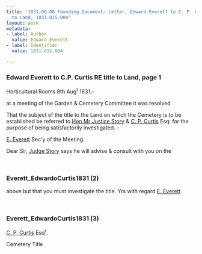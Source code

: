 ```yaml
---
title: '1831-08-08 Founding Document: Letter, Edward Everett to C. P. Curtis RE: Title
  to Land, 1831.015.004'
layout: work
metadata:
- label: Author
  value: Edward Everett
- label: Identifier
  value: 1831.015.004

---
```

<div class="pages">
<div id="page-1218007">
<h3><a name="page-1218007">Edward Everett to C.P. Curtis RE title to Land, page 1</a></h3>
<div class="page-content">
<p>Horticultural Rooms<span class='line-break'> </span><date when='1831-09-08'>8th Aug<sup>t</sup> 1831</date>.-</p>
<p>at a meeting of the Garden &amp; Cemetery<span class='line-break'> </span>Committee it was resolved</p>
<p>That the subject of the title to <span class='line-break'> </span>the Land on which the Cemetery is to<span class='line-break'> </span>be established be referred to <a href='/pages/subjects/53237' title='Story, Joseph'>Hon Mr<span class='line-break'> </span>Justice Story</a> &amp; <a href='/pages/subjects/54773' title='Curtis, Charles P.'>C. P. Curtis</a> Esq: for the<span class='line-break'> </span>purpose of being satisfactorily investiga<span class='line-break'></span>ted. -</p>
<p><a href='/pages/subjects/54329' title='Everett, Edward'>E. Everett</a> Sec'y of the<span class='line-break'> </span>Meeting.</p>
<p>Dear Sir, <span class='line-break'> </span><a href='/pages/subjects/53237' title='Story, Joseph'>Judge Story</a> says he will<span class='line-break'> </span>advise &amp; consult with you on the</p>
</div>
</div>
<br />
<div id="page-1218008">
<h3><a name="page-1218008">Everett_EdwardoCurtis1831 (2)</a></h3>
<div class="page-content">
<p>above but that you must investigate<span class='line-break'> </span>the title. <span class='line-break'></span>Yrs with regard<span class='line-break'> </span><a href='/pages/subjects/54329' title='Everett, Edward'>E. Everett</a></p>
</div>
</div>
<br />
<div id="page-1218009">
<h3><a name="page-1218009">Everett_EdwardoCurtis1831 (3)</a></h3>
<div class="page-content">
<p><a href='/pages/subjects/54773' title='Curtis, Charles P.'>C. P. Curtis</a> Esq<sup>r</sup>.</p>
<p>Cemetery Title</p>
</div>
</div>
<br />
</div>
